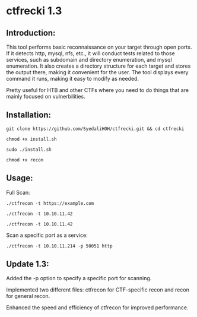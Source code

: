 # ctfrecki 1.3

## Introduction:

This tool performs basic reconnaissance on your target through open ports. If it detects http, mysql, nfs, etc., it will conduct tests related to those services, such as subdomain and directory enumeration, and mysql enumeration. It also creates a directory structure for each target and stores the output there, making it convenient for the user. The tool displays every command it runs, making it easy to modify as needed.

Pretty useful for HTB and other CTFs where you need to do things that are mainly focused on vulnerbilities.

## Installation:

```git clone https://github.com/SyedaliHOH/ctfrecki.git && cd ctfrecki```

```chmod +x install.sh```

```sudo ./install.sh```

```chmod +x recon```

## Usage:

Full Scan:

```./ctfrecon -t https://example.com```

```./ctfrecon -t 10.10.11.42```

```./ctfrecon -t 10.10.11.42```

Scan a specific port as a service:

```./ctfrecon -t 10.10.11.214 -p 50051 http```

## Update 1.3: 

Added the -p option to specify a specific port for scanning.

Implemented two different files: ctfrecon for CTF-specific recon and recon for general recon.

Enhanced the speed and efficiency of ctfrecon for improved performance.

